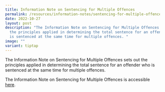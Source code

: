 ```yaml
---
title: Information Note on Sentencing for Multiple Offences
permalink: /resources/information-notes/sentencing-for-multiple-offences/
date: 2022-10-27
layout: post
description: "The Information Note on Sentencing for Multiple Offences sets out
  the principles applied in determining the total sentence for an offender who
  is sentenced at the same time for multiple offences. "
image: ""
variant: tiptap
---
```

The Information Note on Sentencing for Multiple Offences sets out the principles applied in determining the total sentence for an offender who is sentenced at the same time for multiple offences. 

The Information Note on Sentencing for Multiple Offences is accessible [here](/files/Information%20Notes/Information%20Note%20on%20Sentencing%20for%20Multiple%20Offences.pdf).